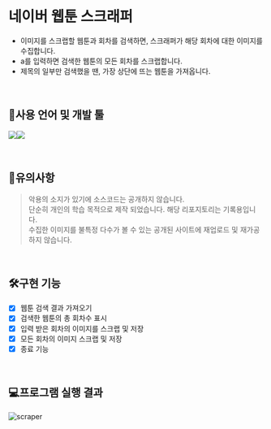 # 네이버 웹툰 스크래퍼 
- 이미지를 스크랩할 웹툰과 회차를 검색하면, 스크래퍼가 해당 회차에 대한 이미지를 수집합니다.<br>
- a를 입력하면 검색한 웹툰의 모든 회차를 스크랩합니다.<br>
- 제목의 일부만 검색했을 땐, 가장 상단에 뜨는 웹툰을 가져옵니다.<br>


<br>

## 🔧사용 언어 및 개발 툴
<img src="https://img.shields.io/badge/Python3-3776AB?style=for-the-badge&logo=Python&logoColor=white"><img src="https://img.shields.io/badge/VSC-007ACC?style=for-the-badge&logo=Visual Studio Code&logoColor=white">

<br>

## 🛑유의사항
> 악용의 소지가 있기에 소스코드는 공개하지 않습니다.<br>
> 단순히 개인의 학습 목적으로 제작 되었습니다. 해당 리포지토리는 기록용입니다.<br>
> 수집한 이미지를 불특정 다수가 볼 수 있는 공개된 사이트에 재업로드 및 재가공하지 않습니다.<br>


<br>

## 🛠구현 기능
- [x] 웹툰 검색 결과 가져오기
- [x] 검색한 웹툰의 총 회차수 표시
- [x] 입력 받은 회차의 이미지를 스크랩 및 저장
- [x] 모든 회차의 이미지 스크랩 및 저장
- [x] 종료 기능

<br>

## 💻프로그램 실행 결과
![scraper](https://user-images.githubusercontent.com/49302989/194312418-9d305c2e-4776-42d9-9d25-ffc50dc3fefb.gif)

